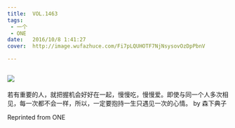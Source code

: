 ```yaml
---
title:	VOL.1463
tags:
 - 一个
 - ONE
date:	2016/10/8 1:41:27
cover:	http://image.wufazhuce.com/Fi7pLQUHOTF7NjNsysovOzDpPbnV

---
```

![](http://image.wufazhuce.com/Fi7pLQUHOTF7NjNsysovOzDpPbnV)
---

若有重要的人，就把握机会好好在一起，慢慢吃，慢慢爱。即使与同一个人多次相见，每一次都不会一样，所以，一定要抱持一生只遇见一次的心情。 by 森下典子
 
Reprinted from ONE
